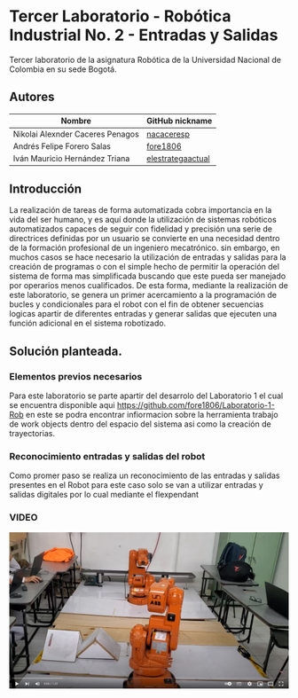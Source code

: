 # Tercer Laboratorio - Robótica Industrial No. 2 - Entradas y Salidas

Tercer laboratorio de la asignatura Robótica de la Universidad Nacional de Colombia en su sede Bogotá.

## Autores

|              Nombre              |GitHub nickname|
|----------------------------------|---------------|
| Nikolai Alexnder Caceres Penagos |[nacaceresp](https://github.com/nacaceresp)|
|    Andrés Felipe Forero Salas    |[fore1806](https://github.com/fore1806)|
|  Iván Mauricio Hernández Triana  |[elestrategaactual](https://github.com/elestrategaactual)|

## Introducción
La realización de tareas de forma automatizada cobra  importancia en la vida del ser humano, y es aquí donde la utilización de sistemas robóticos automatizados capaces de seguir con fidelidad y precisión una serie de directrices definidas por un usuario se convierte en una necesidad dentro de la formación profesional de un ingeniero mecatrónico. sin embargo, en muchos casos se hace necesario la utilización de entradas y salidas para la creación de programas o con el simple hecho de permitir la operación del sistema de forma mas simplificada buscando que este pueda ser manejado por operarios menos cualificados. De esta forma, mediante la realización de este laboratorio, se genera un primer acercamiento a la programación de bucles y condicionales para el robot con el fin de obtener secuencias logicas apartir de diferentes entradas y generar salidas que ejecuten una función adicional en el sistema robotizado.
## Solución planteada.

### Elementos previos necesarios
Para este laboratorio se parte apartir del desarrolo del Laboratorio 1 el cual se encuentra disponible aqui https://github.com/fore1806/Laboratorio-1-Rob en este se podra encontrar infiormacion sobre la herramienta trabajo de work objects dentro del espacio del sistema asi como la creación de trayectorias.

### Reconocimiento entradas y salidas del robot
Como promer paso se realiza un reconocimiento de las entradas y salidas presentes en el Robot para este caso solo se van a utilizar entradas y salidas digitales por lo cual mediante el flexpendant 

### VIDEO
[![Alt text](https://github.com/fore1806/Laboratorio-3-Rob/blob/master/Imagenes/Imagen%20Video.png)](https://www.youtube.com/watch?v=FElJ00nn7_k)
